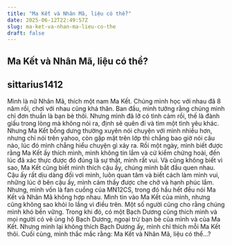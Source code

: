 ```yaml
---
title: "Ma Kết và Nhân Mã, liệu có thể?"
date: 2025-06-12T22:49:57Z
slug: ma-ket-va-nhan-ma-lieu-co-the
draft: false
---
```


## Ma Kết và Nhân Mã, liệu có thể?

## sittarius1412

Mình là nữ Nhân Mã, thích một nam Ma Kết. Chúng mình học với nhau đã 8 năm rồi, chơi với nhau cũng khá thân. Ban đầu, mình tưởng rằng chúng mình chỉ đơn thuần là bạn bè thôi. Nhưng mình đã lỡ có tình cảm rồi, thế là đành giấu trong lòng mà không nói ra, định sẽ quên đi và tìm một tình yêu khác. Nhưng Ma Kết bỗng dưng thường xuyên nói chuyện với mình nhiều hơn, nhưng chỉ nói trên yahoo, còn gặp mặt trên lớp thì chẳng bao giờ nói câu nào, lúc đó mình chẳng hiểu chuyện gì xảy ra.
     Rồi một ngày, mình biết được rằng Ma Kết ấy thích mình, mình không tin lắm và cứ kiểm chứng hoài, đến lúc đã xác thực được đó đúng là sự thật, mình rất vui. Và cũng không biết vì sao, Ma Kết cũng biết mình thích cậu ấy, chúng mình bắt đầu quen nhau. Cậu ấy rất dịu dàng đối vơi mình, luôn quan tâm và biết cách làm mình vui, những lúc ở bên cậu ấy, mình cảm thấy được che chở và hạnh phúc lắm.
     Nhưng, mình vốn là fan cuồng của MN12CS, trong đó hầu hết đều nói Ma Kết và Nhân Mã không hợp nhau. Mình tin vào Ma Kết của mình, nhưng cũng không sao khỏi lo lắng vì điều trên. Một số người cũng cho rằng chúng mình khó bền vững. Trong khi đó, có một Bạch Dương cũng thích mình và mọi người có vẻ ủng hộ Bạch Dương, ngoại trừ bạn bè của mình và của Ma Kết. Nhưng mình lại không thích Bạch Dương ấy, mình chỉ thích mỗi Ma Kết thôi.
     Cuối cùng, mình thắc mắc rằng: Ma Kết và Nhân Mã, liệu có thể...?